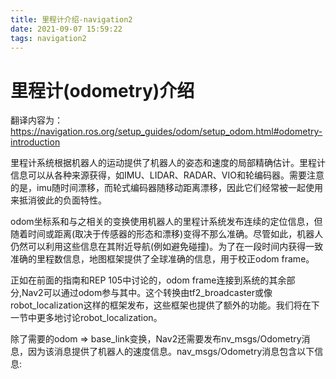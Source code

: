 ```yaml
---
title: 里程计介绍-navigation2
date: 2021-09-07 15:59:22
tags: navigation2
---
```


# 里程计(odometry)介绍

翻译内容为：https://navigation.ros.org/setup_guides/odom/setup_odom.html#odometry-introduction

里程计系统根据机器人的运动提供了机器人的姿态和速度的局部精确估计。里程计信息可以从各种来源获得，如IMU、LIDAR、RADAR、VIO和轮编码器。需要注意的是，imu随时间漂移，而轮式编码器随移动距离漂移，因此它们经常被一起使用来抵消彼此的负面特性。

odom坐标系和与之相关的变换使用机器人的里程计系统发布连续的定位信息，但随着时间或距离(取决于传感器的形态和漂移)变得不那么准确。尽管如此，机器人仍然可以利用这些信息在其附近导航(例如避免碰撞)。为了在一段时间内获得一致准确的里程数信息，地图框架提供了全球准确的信息，用于校正odom frame。

正如在前面的指南和REP 105中讨论的，odom frame连接到系统的其余部分,Nav2可以通过odom参与其中。这个转换由tf2_broadcaster或像robot_localization这样的框架发布，这些框架也提供了额外的功能。我们将在下一节中更多地讨论robot_localization。

除了需要的odom => base_link变换，Nav2还需要发布nv_msgs/Odometry消息，因为该消息提供了机器人的速度信息。nav_msgs/Odometry消息包含以下信息:


